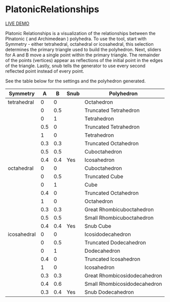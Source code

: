 # PlatonicRelationships

[LIVE DEMO](https://andrewbayly.github.io/PlatonicRelationships/pr.html "Live Demo")

Platonic Relationships is a visualization of the relationships between the Plnatonic ( and Archimedean ) polyhedra. To use the tool, start with Symmetry - either tetrahedral, octahedral or icosahedral, this selection determines the primary triangle used to build the polyhedron. Next, sliders for A and B move a single point within the primary triangle. The remainder of the points (vertices) appear as reflections of the initial point in the edges of the triangle. Lastly, snub tells the generator to use every second reflected point instead of every point.   

See the table below for the settings and the polyhedron generated. 

| Symmetry    | A     | B      | Snub  | Polyhedron |
| ----------- | ----- | ------ |------ |----------- |
| tetrahedral | 0     | 0      |       | Octahedron | 
|             | 0     | 0.5    |       | Truncated Tetrahedron |
|             | 0     | 1      |       | Tetrahedron |
|             | 0.5   | 0      |       | Truncated Tetrahedron |
|             | 1     | 0      |       | Tetrahedron |
|             | 0.3   | 0.3    |       | Truncated Octahedron |
|             | 0.5   | 0.5    |       | Cuboctahedron |
|             | 0.4   | 0.4    | Yes   | Icosahedron |
| octahedral  | 0     | 0      |       | Cuboctahedron | 
|             | 0     | 0.5    |       | Truncated Cube |
|             | 0     | 1      |       | Cube |
|             | 0.4   | 0      |       | Truncated Octahedron |
|             | 1     | 0      |       | Octahedron |
|             | 0.3   | 0.3    |       | Great Rhombicuboctahedron |
|             | 0.5   | 0.5    |       | Small Rhombicuboctahedron |
|             | 0.4   | 0.4    | Yes   | Snub Cube |
| icosahedral | 0     | 0      |       | Icosidodecahedron | 
|             | 0     | 0.5    |       | Truncated Dodecahedron |
|             | 0     | 1      |       | Dodecahedron |
|             | 0.4   | 0      |       | Truncated Icosahedron |
|             | 1     | 0      |       | Icosahedron |
|             | 0.3   | 0.3    |       | Great Rhombicosidodecahedron |
|             | 0.4   | 0.6    |       | Small Rhombicosidodecahedron |
|             | 0.3   | 0.4    | Yes   | Snub Dodecahedron |













